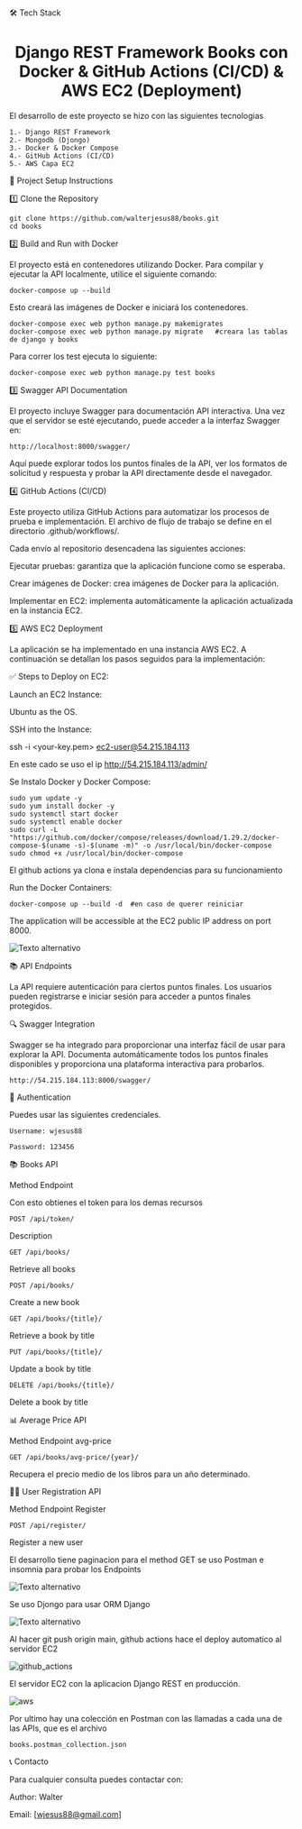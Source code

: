 
🛠 Tech Stack

<h1 align="center">Django REST Framework Books con Docker & GitHub Actions (CI/CD) & AWS EC2 (Deployment) </h1>

El desarrollo de este proyecto se hizo con las siguientes tecnologias

    1.- Django REST Framework
    2.- Mongodb (Djongo)
    3.- Docker & Docker Compose
    4.- GitHub Actions (CI/CD)
    5.- AWS Capa EC2 



🚀 Project Setup Instructions

1️⃣    Clone the Repository  

    git clone https://github.com/walterjesus88/books.git
    cd books

2️⃣ Build and Run with Docker

El proyecto está en contenedores utilizando Docker. Para compilar y ejecutar la API localmente, utilice el siguiente comando:

    docker-compose up --build

Esto creará las imágenes de Docker e iniciará los contenedores.

    docker-compose exec web python manage.py makemigrates
    docker-compose exec web python manage.py migrate   #creara las tablas de django y books

Para correr los test ejecuta lo siguiente:

    docker-compose exec web python manage.py test books


3️⃣ Swagger API Documentation 

El proyecto incluye Swagger para documentación API interactiva. Una vez que el servidor se esté ejecutando, puede acceder a la interfaz Swagger en:

    http://localhost:8000/swagger/ 

Aquí puede explorar todos los puntos finales de la API, ver los formatos de solicitud y respuesta y probar la API directamente desde el navegador.

4️⃣ GitHub Actions (CI/CD)

Este proyecto utiliza GitHub Actions para automatizar los procesos de prueba e implementación. El archivo de flujo de trabajo se define en el directorio .github/workflows/.

Cada envío al repositorio desencadena las siguientes acciones:

Ejecutar pruebas: garantiza que la aplicación funcione como se esperaba.

Crear imágenes de Docker: crea imágenes de Docker para la aplicación.

Implementar en EC2: implementa automáticamente la aplicación actualizada en la instancia EC2.

5️⃣ AWS EC2 Deployment

La aplicación se ha implementado en una instancia AWS EC2. A continuación se detallan los pasos seguidos para la implementación:

✅ Steps to Deploy on EC2:

Launch an EC2 Instance:

Ubuntu as the OS.

SSH into the Instance:

ssh -i <your-key.pem> ec2-user@54.215.184.113

En este cado se uso el ip http://54.215.184.113/admin/

Se Instalo Docker y Docker Compose:

    sudo yum update -y
    sudo yum install docker -y
    sudo systemctl start docker
    sudo systemctl enable docker
    sudo curl -L "https://github.com/docker/compose/releases/download/1.29.2/docker-compose-$(uname -s)-$(uname -m)" -o /usr/local/bin/docker-compose
    sudo chmod +x /usr/local/bin/docker-compose

El github actions ya clona e instala dependencias para su funcionamiento

Run the Docker Containers:

    docker-compose up --build -d  #en caso de querer reiniciar

The application will be accessible at the EC2 public IP address on port 8000.

![Texto alternativo](swagger.png)


📚 API Endpoints


La API requiere autenticación para ciertos puntos finales. Los usuarios pueden registrarse e iniciar sesión para acceder a puntos finales protegidos.

🔍 Swagger Integration

Swagger se ha integrado para proporcionar una interfaz fácil de usar para explorar la API. Documenta automáticamente todos los puntos finales disponibles y proporciona una plataforma interactiva para probarlos.

    http://54.215.184.113:8000/swagger/ 

🔐 Authentication
    
Puedes usar las siguientes credenciales.

    Username: wjesus88

    Password: 123456


📚 Books API

Method Endpoint

Con esto obtienes el token para los demas recursos

    POST /api/token/

Description

    GET /api/books/

Retrieve all books

    POST /api/books/

Create a new book

    GET /api/books/{title}/

Retrieve a book by title

    PUT /api/books/{title}/

Update a book by title

    DELETE /api/books/{title}/

Delete a book by title

📊 Average Price API

Method Endpoint avg-price

    GET /api/books/avg-price/{year}/

Recupera el precio medio de los libros para un año determinado.

🧑‍💻 User Registration API

Method Endpoint Register

    POST /api/register/

Register a new user


El desarrollo tiene paginacion para el method GET 
se uso Postman e insomnia para probar los Endpoints

![Texto alternativo](postman.png)

Se uso Djongo para usar ORM Django 

![Texto alternativo](mongo.png)

Al hacer git push origin main, github actions hace el deploy automatico al servidor EC2


![github_actions](github_actions.png)

El servidor EC2 con la aplicacion Django REST en producción.

![aws](aws.png)

Por ultimo hay una colección en Postman con las llamadas a cada una de las APIs, que es el archivo 
    
    books.postman_collection.json


📞 Contacto

Para cualquier consulta puedes contactar con:

Author: Walter

Email: [wjesus88@gmail.com]